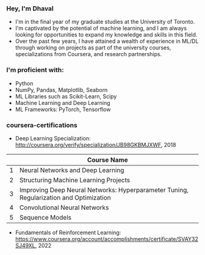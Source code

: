 ### Hey, I'm Dhaval
- I'm in the final year of my graduate studies at the University of Toronto.
- I'm captivated by the potential of machine learning, and I am always looking for opportunities to expand my knowledge and skills in this field.
- Over the past few years, I have attained a wealth of experience in ML/DL through working on projects as part of the university courses, specializations from Coursera, and research partnerships.

### I'm proficient with:
- Python‌
- NumPy‌, Pandas‌, Matplotlib‌, Seaborn‌
- ML Libraries such as Scikit-Learn‌, Scipy
- Machine Learning and Deep Learning
- ML Frameworks: PyTorch‌, Tensorflow

### coursera-certifications

- Deep Learning Specialization: http://coursera.org/verify/specialization/JB98GKBMJXWF,  2018

|  | Course Name |
|-----:|-----------|
|     1| Neural Networks and Deep Learning|
|     2| Structuring Machine Learning Projects    | 
|     3| Improving Deep Neural Networks: Hyperparameter Tuning, Regularization and Optimization| 
|     4| Convolutional Neural Networks |
|     5| Sequence Models |

- Fundamentals of Reinforcement Learning: https://www.coursera.org/account/accomplishments/certificate/SVAY32SJ49XL, 2022







<!--
**DhavalkumarPatel/DhavalkumarPatel** is a ✨ _special_ ✨ repository because its `README.md` (this file) appears on your GitHub profile.

Here are some ideas to get you started:

- 🔭 I’m currently working on ...
- 🌱 I’m currently learning ...
- 👯 I’m looking to collaborate on ...
- 🤔 I’m looking for help with ...
- 💬 Ask me about ...
- 📫 How to reach me: ...
- 😄 Pronouns: ...
- ⚡ Fun fact: ...

<details>
<summary>Top Skills</summary>

| Rank | Languages |
|-----:|-----------|
|     1| Javascript|
|     2| Python    |
|     3| SQL       |
  
</details>
-->
